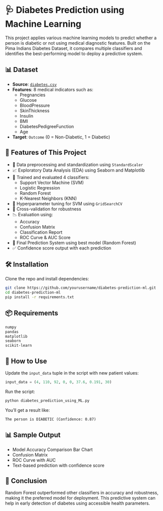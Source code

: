 
# 🩺 Diabetes Prediction using Machine Learning

This project applies various machine learning models to predict whether a person is diabetic or not using medical diagnostic features. Built on the Pima Indians Diabetes Dataset, it compares multiple classifiers and identifies the best-performing model to deploy a predictive system.

## 📊 Dataset

- **Source**: [`diabetes.csv`](https://www.kaggle.com/datasets/mathchi/diabetes-data-set)
- **Features**: 8 medical indicators such as:
  - Pregnancies
  - Glucose
  - BloodPressure
  - SkinThickness
  - Insulin
  - BMI
  - DiabetesPedigreeFunction
  - Age
- **Target**: `Outcome` (0 = Non-Diabetic, 1 = Diabetic)

## 🚀 Features of This Project

- 🧼 Data preprocessing and standardization using `StandardScaler`
- 📈 Exploratory Data Analysis (EDA) using Seaborn and Matplotlib
- 🤖 Trained and evaluated 4 classifiers:
  - Support Vector Machine (SVM)
  - Logistic Regression
  - Random Forest
  - K-Nearest Neighbors (KNN)
- 🧪 Hyperparameter tuning for SVM using `GridSearchCV`
- 🔄 Cross-validation for robustness
- 📉 Evaluation using:
  - Accuracy
  - Confusion Matrix
  - Classification Report
  - ROC Curve & AUC Score
- 🧠 Final Prediction System using best model (Random Forest)
- ✅ Confidence score output with each prediction

## 🛠️ Installation

Clone the repo and install dependencies:
```bash
git clone https://github.com/yourusername/diabetes-prediction-ml.git
cd diabetes-prediction-ml
pip install -r requirements.txt
```

## 📦 Requirements

```txt
numpy
pandas
matplotlib
seaborn
scikit-learn
```

## 🧪 How to Use

Update the `input_data` tuple in the script with new patient values:
```python
input_data = (4, 110, 92, 0, 0, 37.6, 0.191, 30)
```

Run the script:
```bash
python diabetes_prediction_using_ML.py
```

You’ll get a result like:
```
The person is DIABETIC (Confidence: 0.87)
```

## 📊 Sample Output

- Model Accuracy Comparison Bar Chart
- Confusion Matrix
- ROC Curve with AUC
- Text-based prediction with confidence score

## 📌 Conclusion

Random Forest outperformed other classifiers in accuracy and robustness, making it the preferred model for deployment. This predictive system can help in early detection of diabetes using accessible health parameters.
